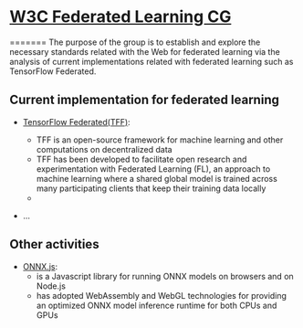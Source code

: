 # [W3C Federated Learning CG](https://www.w3.org/community/federated-learning/)
=======
The purpose of the group is to establish and explore the necessary standards related with the Web for federated learning via the analysis of current implementations related with federated learning such as TensorFlow Federated.

## Current implementation for federated learning
- [TensorFlow Federated(TFF)](https://github.com/tensorflow/federated): 
  - TFF is an open-source framework for machine learning and other computations on decentralized data
  - TFF has been developed to facilitate open research and experimentation with Federated Learning (FL), an approach to machine learning where a shared global model is trained across many participating clients that keep their training data locally
  - 

- ...

## Other activities
- [ONNX.js](https://github.com/microsoft/onnxjs):
  - is a Javascript library for running ONNX models on browsers and on Node.js
  - has adopted WebAssembly and WebGL technologies for providing an optimized ONNX model inference runtime for both CPUs and GPUs
